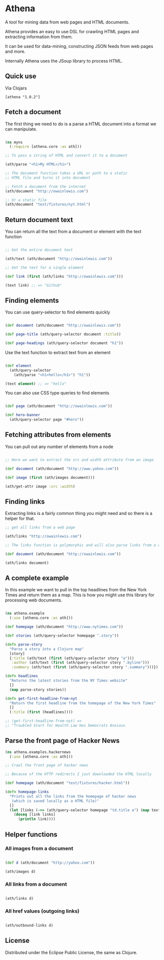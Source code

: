 # Athena

A tool for mining data from web pages and HTML documents.

Athena provides an easy to use DSL for crawling HTML pages and extracting information from them.

It can be used for data-mining, constructing JSON feeds from web pages and more.

Internally Athena uses the JSoup library to process HTML.

## Quick use

Via Clojars

```
[athena "1.0.2"]
```

## Fetch a document

The first thing we need to do is a parse a HTML document into a format we can manipulate.

```clojure

(ns myns
  (:require [athena.core :as ath]))

;; To pass a string of HTML and convert it to a document

(ath/parse "<h1>My HTML</h1>")

;; The document function takes a URL or path to a static
;; HTML file and turns it into document

;; Fetch a document from the internet
(ath/document "http://owainlewis.com")

;; Or a static file
(ath/document "test/fixtures/nyt.html")

```

## Return document text

You can return all the text from a document or element with the text function

```clojure

;; Get the entire document text

(ath/text (ath/document "http://owainlewis.com"))

;; Get the text for a single element

(def link (first (ath/links "http://owainlewis.com")))

(text link) ;; => "Github"

```

## Finding elements

You can use query-selector to find elements quickly

```clojure

(def document (ath/document "http://owainlewis.com"))

(def page-title (ath/query-selector document :title))

(def page-headings (ath/query-selector document "h1"))

```

Use the text function to extract text from an element

```clojure

(def element
  (ath/query-selector
    (ath/parse "<h1>hello</h1>") "h1"))

(text element) ;; => "hello"
```

You can also use CSS type queries to find elements

```clojure

(def page (ath/document "http://owainlewis.com"))

(def hero-banner
  (ath/query-selector page "#hero"))
```

## Fetching attributes from elements

You can pull out any number of elements from a node

```clojure

;; Here we want to extract the src and width attribute from an image

(def document (ath/document "http://www.yahoo.com"))

(def image (first (ath/images document)))

(ath/get-attr image :src :width)

```

## Finding links

Extracting links is a fairly common thing you might need and so there is a helper for that.

```clojure
;; get all links from a web page

(ath/links "http://owainlewis.com")

;; The links function is polymorphic and will also parse links from a document

(def document (ath/document "http://owainlewis.com"))

(ath/links document)
```

## A complete example

In this example we want to pull in the top headlines from the New York Times
and return them as a map. This is how you might use this library for
processing web documents.

```clojure

(ns athena.example
  (:use [athena.core :as ath]))

(def homepage (ath/document "http://www.nytimes.com"))

(def stories (ath/query-selector homepage ".story"))

(defn parse-story
  "Parse a story into a Clojure map"
  [story]
  {:title (ath/text (first (ath/query-selector story "a")))
   :author (ath/text (first (ath/query-selector story ".byline")))
   :summary (ath/text (first (ath/query-selector story ".summary")))})

(defn headlines
  "Returns the latest stories from the NY Times website"
  []
  (map parse-story stories))

(defn get-first-headline-from-nyt 
  "Return the first headline from the homepage of the New York Times"
  []
  (:title (first (headlines))))

;; (get-first-headline-from-nyt) =>
;; "Troubled Start for Health Law Has Democrats Anxious
```

## Parse the front page of Hacker News

```clojure
(ns athena.examples.hackernews
  (:use [athena.core :as ath]))

;; Crawl the front page of hacker news

;; Because of the HTTP redirects I just downloaded the HTML locally

(def homepage (ath/document "test/fixtures/hacker.html"))

(defn homepage-links 
  "Prints out all the links from the homepage of hacker news
   (which is saved locally as a HTML file)"
  []
  (let [links (->> (ath/query-selector homepage "td.title a") (map text))]
    (doseq [link links]
      (println link))))
```

## Helper functions

### All images from a document

```clojure

(def d (ath/document "http://yahoo.com"))

(ath/images d)
```

### All links from a document

```clojure

(ath/links d)
```

### All href values (outgoing links)

```clojure

(ath/outbound-links d)
```

## License

Distributed under the Eclipse Public License, the same as Clojure.
